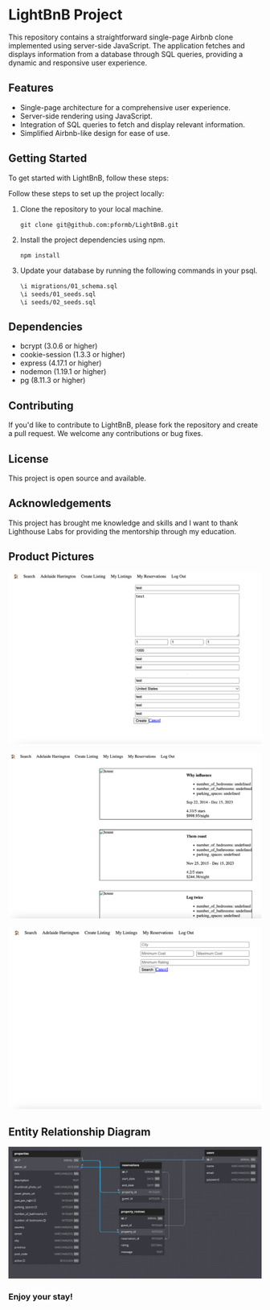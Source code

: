 
# LightBnB Project

This repository contains a straightforward single-page Airbnb clone implemented using server-side JavaScript. The application fetches and displays information from a database through SQL queries, providing a dynamic and responsive user experience.


## Features

- Single-page architecture for a comprehensive user experience.
- Server-side rendering using JavaScript.
- Integration of SQL queries to fetch and display relevant information.
- Simplified Airbnb-like design for ease of use.

## Getting Started

To get started with LightBnB, follow these steps:

Follow these steps to set up the project locally:

1. Clone the repository to your local machine.
   
   ```
   git clone git@github.com:pformb/LightBnB.git
   ```

2. Install the project dependencies using npm.

    ```
    npm install
    ```

3. Update your database by running the following commands in your psql.

   ```
   \i migrations/01_schema.sql
   \i seeds/01_seeds.sql
   \i seeds/02_seeds.sql
   ```

## Dependencies

- bcrypt (3.0.6 or higher)
- cookie-session (1.3.3 or higher)
- express (4.17.1 or higher)
- nodemon (1.19.1 or higher)
- pg (8.11.3 or higher)


## Contributing

If you'd like to contribute to LightBnB, please fork the repository and create a pull request. We welcome any contributions or bug fixes.

## License

This project is open source and available.

## Acknowledgements

This project has brought me knowledge and skills and I want to thank Lighthouse Labs for providing the mentorship through my education.


## Product Pictures

!["Screenshot of Create Listings Page"](https://github.com/pformb/LightBnB/blob/master/docs/create-listings-page.png?raw=true)

!["Screenshot of My Listings Page"](https://github.com/pformb/LightBnB/blob/master/docs/my-listings-page.png?raw=true)

!["Screenshot of Search Listings Page"](https://github.com/pformb/LightBnB/blob/master/docs/search-listings-page.png?raw=true)

## Entity Relationship Diagram

!["Entity Relationship Diagram"](https://github.com/pformb/LightBnB/blob/master/docs/erd.png?raw=true)

### Enjoy your stay!

